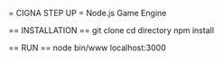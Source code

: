 = CIGNA STEP UP =
Node.js Game Engine

== INSTALLATION ==
git clone 
cd directory
npm install

== RUN ==
node bin/www
localhost:3000